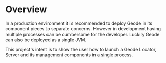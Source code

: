 # Overview

In a production environment it is recommended to deploy Geode in its component pieces to separate concerns.   However in development having multiple processes can be cumbersome for the developer.   Luckily Geode can also be deployed as a single JVM.

This project's intent is to show the user how to launch a Geode Locator, Server and its management components in a single process.
